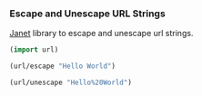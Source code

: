 
### Escape and Unescape URL Strings

[Janet](https://janet-lang.org) library to escape and unescape url strings.

```clojure
(import url)

(url/escape "Hello World") 

(url/unescape "Hello%20World")
```

